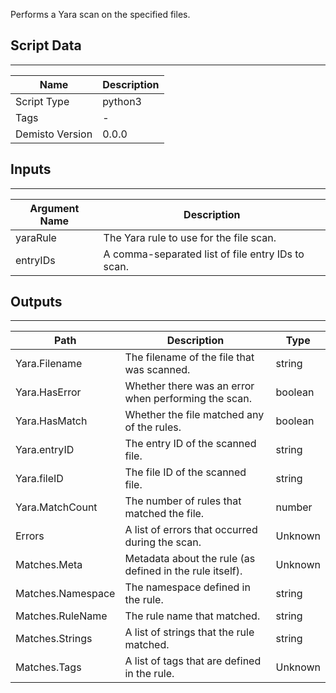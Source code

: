 Performs a Yara scan on the specified files.

## Script Data
---

| **Name** | **Description** |
| --- | --- |
| Script Type | python3 |
| Tags | - |
| Demisto Version | 0.0.0 |

## Inputs
---

| **Argument Name** | **Description** |
| --- | --- |
| yaraRule | The Yara rule to use for the file scan. |
| entryIDs | A comma-separated list of file entry IDs to scan. |

## Outputs
---

| **Path** | **Description** | **Type** |
| --- | --- | --- |
| Yara.Filename | The filename of the file that was scanned. | string |
| Yara.HasError | Whether there was an error when performing the scan. | boolean |
| Yara.HasMatch | Whether the file matched any of the rules. | boolean |
| Yara.entryID | The entry ID of the scanned file. | string |
| Yara.fileID | The file ID of the scanned file. | string |
| Yara.MatchCount | The number of rules that matched the file. | number |
| Errors | A list of errors that occurred during the scan. | Unknown |
| Matches.Meta | Metadata about the rule (as defined in the rule itself). | Unknown |
| Matches.Namespace | The namespace defined in the rule. | string |
| Matches.RuleName | The rule name that matched. | string |
| Matches.Strings | A list of strings that the rule matched. | string |
| Matches.Tags | A list of tags that are defined in the rule. | Unknown | 
